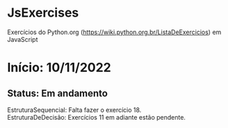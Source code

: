 # JsExercises
Exercícios do  Python.org (https://wiki.python.org.br/ListaDeExercicios) em JavaScript
<br>
# Início: 10/11/2022
<h2>Status: Em andamento</h2>

EstruturaSequencial: Falta fazer o exercício 18.
<br>
EstruturaDeDecisão: Exercícios 11 em adiante estão pendente.
